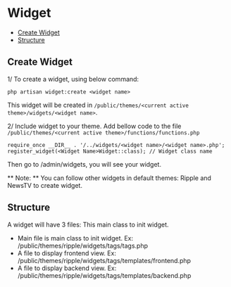# Widget

- [Create Widget](#create_widget)
- [Structure](#structure)

<a name="create_widget"></a>
## Create Widget
1/ To create a widget, using below command:
    
    php artisan widget:create <widget name>
    
This widget will be created in `/public/themes/<current active theme>/widgets/<widget name>`.

2/ Include widget to your theme. Add bellow code to the file `/public/themes/<current active theme>/functions/functions.php`

    require_once __DIR__ . '/../widgets/<widget name>/<widget name>.php';
    register_widget(<Widget Name>Widget::class); // Widget class name
    
Then go to /admin/widgets, you will see your widget.

** Note: ** You can follow other widgets in default themes: Ripple and NewsTV to create widget.

<a name="structure"></a>
## Structure

A widget will have 3 files: This main class to init widget.

* Main file is main class to init widget. Ex: /public/themes/ripple/widgets/tags/tags.php
* A file to display frontend view. Ex: /public/themes/ripple/widgets/tags/templates/frontend.php
* A file to display backend view. Ex: /public/themes/ripple/widgets/tags/templates/backend.php
